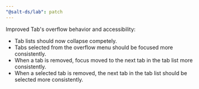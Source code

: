 ```yaml
---
"@salt-ds/lab": patch
---
```


Improved Tab's overflow behavior and accessibility:

- Tab lists should now collapse competely.
- Tabs selected from the overflow menu should be focused more consistently.
- When a tab is removed, focus moved to the next tab in the tab list more consistently.
- When a selected tab is removed, the next tab in the tab list should be selected more consistently.
